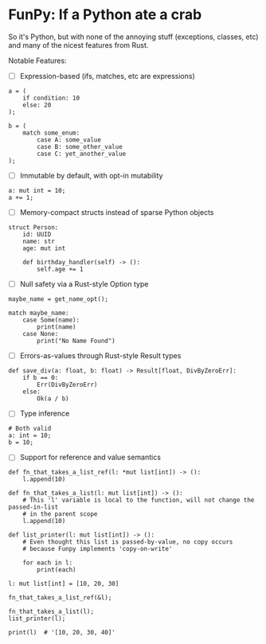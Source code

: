 # FunPy: If a Python ate a crab 

So it's Python, but with none of the annoying stuff (exceptions, classes, etc)
and many of the nicest features from Rust.

Notable Features:
- [ ] Expression-based (ifs, matches, etc are expressions)
```
a = (
    if condition: 10
    else: 20 
);

b = (
    match some_enum:
        case A: some_value
        case B: some_other_value
        case C: yet_another_value
);
```
- [ ] Immutable by default, with opt-in mutability 
```
a: mut int = 10;
a += 1;
```

- [ ] Memory-compact structs instead of sparse Python objects
```
struct Person:
    id: UUID
    name: str
    age: mut int

    def birthday_handler(self) -> ():
        self.age += 1
```
- [ ] Null safety via a Rust-style Option type
```
maybe_name = get_name_opt();

match maybe_name:
    case Some(name):
        print(name)
    case None:
        print("No Name Found")
```
- [ ] Errors-as-values through Rust-style Result types
```
def save_div(a: float, b: float) -> Result[float, DivByZeroErr]:
    if b == 0:
        Err(DivByZeroErr)
    else:
        Ok(a / b)
```
- [ ] Type inference
```
# Both valid
a: int = 10;
b = 10;
```
- [ ] Support for reference and value semantics
```
def fn_that_takes_a_list_ref(l: *mut list[int]) -> ():
    l.append(10)

def fn_that_takes_a_list(l: mut list[int]) -> ():
    # This 'l' variable is local to the function, will not change the passed-in-list 
    # in the parent scope
    l.append(10)

def list_printer(l: mut list[int]) -> ():
    # Even thought this list is passed-by-value, no copy occurs
    # because Funpy implements 'copy-on-write'

    for each in l:
        print(each)

l: mut list[int] = [10, 20, 30] 

fn_that_takes_a_list_ref(&l);

fn_that_takes_a_list(l);
list_printer(l);

print(l)  # '[10, 20, 30, 40]'

```
